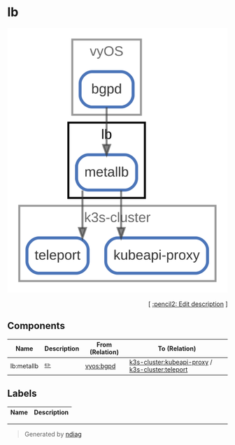 # lb

![view](node-lb.svg)



<p align="right">
  [ <a href="../../ndiag.descriptions/_node-lb.md">:pencil2: Edit description</a> ]
</p>

## Components

| Name | Description | From (Relation) | To (Relation) |
| --- | --- | --- | --- |
| lb:metallb |  <a href="../../ndiag.descriptions/_component-lb_metallb.md">:pencil2:</a> | [vyos:bgpd](node-vyos.md) | [k3s-cluster:kubeapi-proxy](node-k3s-cluster.md) / [k3s-cluster:teleport](node-k3s-cluster.md) |

## Labels

| Name | Description |
| --- | --- |

---

> Generated by [ndiag](https://github.com/k1LoW/ndiag)
